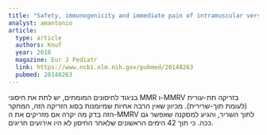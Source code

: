 ```yaml
---
title: "Safety, immunogenicity and immediate pain of intramuscular versus subcutaneous administration of a measles-mumps-rubella-varicella vaccine to children aged 11-21 months"
analyst: amantonio
article:
  type: article
  authors: Knuf
  year: 2010
  magazine: Eur J Pediatr
  link: https://www.ncbi.nlm.nih.gov/pubmed/20148263
  pubmed: 20148263
---
```


בניגוד לחיסונים המומתים, יש לתת את חיסוני MMR ו-MMRV בזריקה תת-עורית (לעומת תוך-שרירית). מכיוון שאין הרבה אחיות שמיומנות בסוג הזריקה הזה, המחקר הזה בדק מה יקרה אם מזריקים את ה-MMRV לתוך השריר, והגיע למסקנה שאפשר גם ככה. כי תוך 42 הימים הראשונים שלאחר החיסון לא היו אירועים חריגים.
